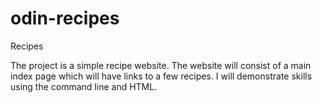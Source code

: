 # odin-recipes
Recipes

The project is a simple recipe website. The website will consist of a main index page which will have links to a few recipes. I will demonstrate skills using the command line and HTML.